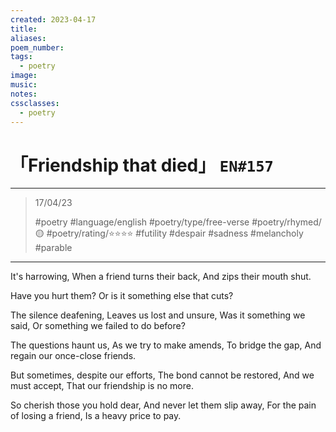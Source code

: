 ```yaml
---
created: 2023-04-17
title:
aliases:
poem_number:
tags:
  - poetry
image:
music:
notes:
cssclasses:
  - poetry
---
```

# 「Friendship that died」 `EN#157`

---

> 17/04/23
> 
> #poetry 
> #language/english 
> #poetry/type/free-verse 
> #poetry/rhymed/🟡 
> #poetry/rating/⭐⭐⭐⭐ 
> #futility #despair #sadness #melancholy #parable 

---

It's harrowing,
When a friend turns their back,
And zips their mouth shut.

Have you hurt them?
Or is it something else that cuts?

The silence deafening,
Leaves us lost and unsure,
Was it something we said,
Or something we failed to do before?

The questions haunt us,
As we try to make amends,
To bridge the gap,
And regain our once-close friends.

But sometimes, despite our efforts,
The bond cannot be restored,
And we must accept,
That our friendship is no more.

So cherish those you hold dear,
And never let them slip away,
For the pain of losing a friend,
Is a heavy price to pay.